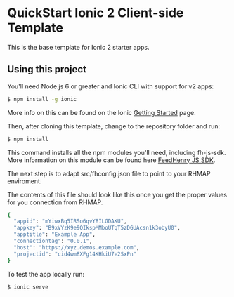 QuickStart Ionic 2 Client-side Template
=====================

This is the base template for Ionic 2 starter apps.

## Using this project

You'll need Node.js 6 or greater and Ionic CLI with support for v2 apps:

```bash
$ npm install -g ionic
```

More info on this can be found on the Ionic [Getting Started](http://ionicframework.com/docs/v2/getting-started/) page.

Then, after cloning this template, change to the repository folder and run:

```bash
$ npm install
```

This command installs all the npm modules you'll need, including fh-js-sdk.
More information on this module can be found here [FeedHenry JS SDK](https://github.com/feedhenry/fh-js-sdk).

The next step is to adapt src/fhconfig.json file to point to your RHMAP enviroment.

The contents of this file should look like this once you get the proper values for you connection from RHMAP.

```bash
{
  "appid": "mYiwxBq5IRSo6qvY8ILGDAKU",
  "appkey": "B9xVYzK9e9QIkspMMboUTqT5zDGUAcsn1k3obyU0",
  "apptitle": "Example App",
  "connectiontag": "0.0.1",
  "host": "https://xyz.demos.example.com",
  "projectid": "cid4wm8XFg14KHkiU7e2SxPn"
}
```

To test the app locally run:

```bash
$ ionic serve
```
